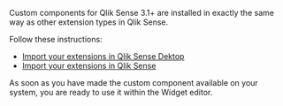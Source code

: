 Custom components for Qlik Sense 3.1+ are installed in exactly the same way as other extension types in Qlik Sense.

Follow these instructions:

- [Import your extensions in Qlik Sense Dektop](http://help.qlik.com/en-US/sense-developer/3.0/Subsystems/Extensions/Content/Howtos/deploy-extensions.htm)
- [Import your extensions in Qlik Sense](http://help.qlik.com/en-US/sense-developer/3.0/Subsystems/Extensions/Content/Howtos/deploy-extensions.htm)

As soon as you have made the custom component available on your system, you are ready to use it within the Widget editor.
